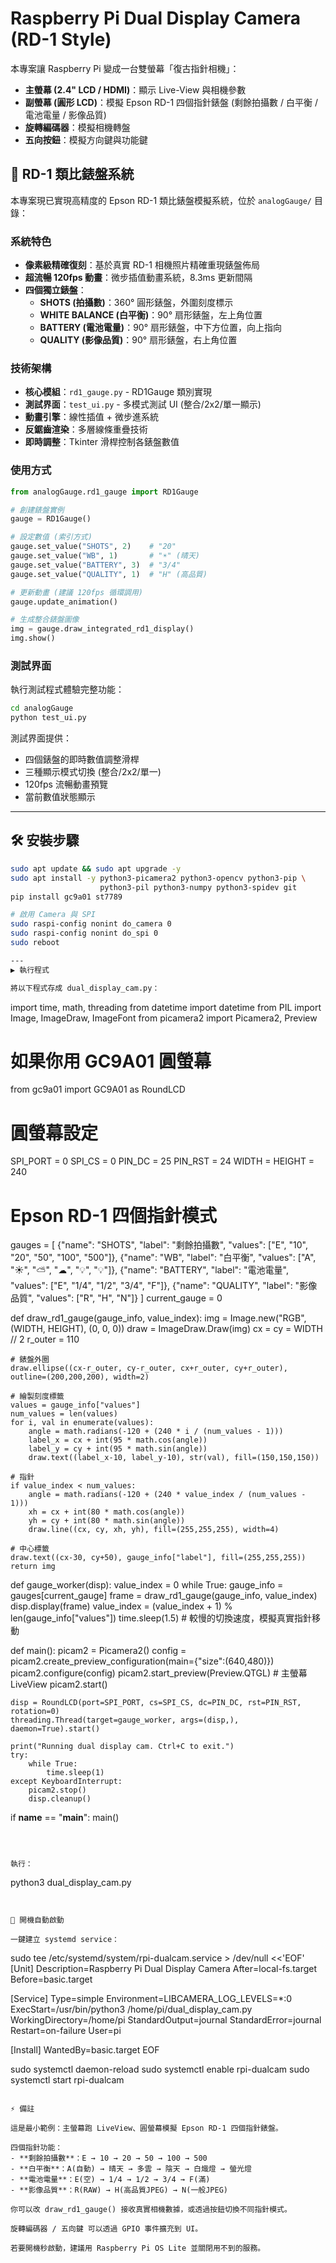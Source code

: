 # Raspberry Pi Dual Display Camera (RD-1 Style)

本專案讓 Raspberry Pi 變成一台雙螢幕「復古指針相機」：
- **主螢幕 (2.4" LCD / HDMI)**：顯示 Live-View 與相機參數
- **副螢幕 (圓形 LCD)**：模擬 Epson RD-1 四個指針錶盤 (剩餘拍攝數 / 白平衡 / 電池電量 / 影像品質)
- **旋轉編碼器**：模擬相機轉盤
- **五向按鈕**：模擬方向鍵與功能鍵

## 🎯 RD-1 類比錶盤系統

本專案現已實現高精度的 Epson RD-1 類比錶盤模擬系統，位於 `analogGauge/` 目錄：

### 系統特色
- **像素級精確復刻**：基於真實 RD-1 相機照片精確重現錶盤佈局
- **超流暢 120fps 動畫**：微步插值動畫系統，8.3ms 更新間隔
- **四個獨立錶盤**：
  - **SHOTS (拍攝數)**：360° 圓形錶盤，外圍刻度標示
  - **WHITE BALANCE (白平衡)**：90° 扇形錶盤，左上角位置
  - **BATTERY (電池電量)**：90° 扇形錶盤，中下方位置，向上指向
  - **QUALITY (影像品質)**：90° 扇形錶盤，右上角位置

### 技術架構
- **核心模組**：`rd1_gauge.py` - RD1Gauge 類別實現
- **測試界面**：`test_ui.py` - 多模式測試 UI (整合/2x2/單一顯示)
- **動畫引擎**：線性插值 + 微步進系統
- **反鋸齒渲染**：多層線條重疊技術
- **即時調整**：Tkinter 滑桿控制各錶盤數值

### 使用方式

```python
from analogGauge.rd1_gauge import RD1Gauge

# 創建錶盤實例
gauge = RD1Gauge()

# 設定數值 (索引方式)
gauge.set_value("SHOTS", 2)    # "20"
gauge.set_value("WB", 1)       # "☀" (晴天)
gauge.set_value("BATTERY", 3)  # "3/4"
gauge.set_value("QUALITY", 1)  # "H" (高品質)

# 更新動畫 (建議 120fps 循環調用)
gauge.update_animation()

# 生成整合錶盤圖像
img = gauge.draw_integrated_rd1_display()
img.show()
```

### 測試界面

執行測試程式體驗完整功能：

```bash
cd analogGauge
python test_ui.py
```

測試界面提供：
- 四個錶盤的即時數值調整滑桿
- 三種顯示模式切換 (整合/2x2/單一)
- 120fps 流暢動畫預覽
- 當前數值狀態顯示

---

## 🛠 安裝步驟

```bash
sudo apt update && sudo apt upgrade -y
sudo apt install -y python3-picamera2 python3-opencv python3-pip \
                    python3-pil python3-numpy python3-spidev git
pip install gc9a01 st7789

# 啟用 Camera 與 SPI
sudo raspi-config nonint do_camera 0
sudo raspi-config nonint do_spi 0
sudo reboot

---
▶️ 執行程式

將以下程式存成 dual_display_cam.py：

```

import time, math, threading
from datetime import datetime
from PIL import Image, ImageDraw, ImageFont
from picamera2 import Picamera2, Preview

# 如果你用 GC9A01 圓螢幕
from gc9a01 import GC9A01 as RoundLCD

# 圓螢幕設定
SPI_PORT = 0
SPI_CS   = 0
PIN_DC   = 25
PIN_RST  = 24
WIDTH = HEIGHT = 240

# Epson RD-1 四個指針模式
gauges = [
    {"name": "SHOTS", "label": "剩餘拍攝數", "values": ["E", "10", "20", "50", "100", "500"]},
    {"name": "WB", "label": "白平衡", "values": ["A", "☀", "⛅", "☁", "💡", "💡"]},
    {"name": "BATTERY", "label": "電池電量", "values": ["E", "1/4", "1/2", "3/4", "F"]},
    {"name": "QUALITY", "label": "影像品質", "values": ["R", "H", "N"]}
]
current_gauge = 0

def draw_rd1_gauge(gauge_info, value_index):
    img = Image.new("RGB", (WIDTH, HEIGHT), (0, 0, 0))
    draw = ImageDraw.Draw(img)
    cx = cy = WIDTH // 2
    r_outer = 110
    
    # 錶盤外圈
    draw.ellipse((cx-r_outer, cy-r_outer, cx+r_outer, cy+r_outer), outline=(200,200,200), width=2)
    
    # 繪製刻度標籤
    values = gauge_info["values"]
    num_values = len(values)
    for i, val in enumerate(values):
        angle = math.radians(-120 + (240 * i / (num_values - 1)))
        label_x = cx + int(95 * math.cos(angle))
        label_y = cy + int(95 * math.sin(angle))
        draw.text((label_x-10, label_y-10), str(val), fill=(150,150,150))
    
    # 指針
    if value_index < num_values:
        angle = math.radians(-120 + (240 * value_index / (num_values - 1)))
        xh = cx + int(80 * math.cos(angle))
        yh = cy + int(80 * math.sin(angle))
        draw.line((cx, cy, xh, yh), fill=(255,255,255), width=4)
    
    # 中心標籤
    draw.text((cx-30, cy+50), gauge_info["label"], fill=(255,255,255))
    return img

def gauge_worker(disp):
    value_index = 0
    while True:
        gauge_info = gauges[current_gauge]
        frame = draw_rd1_gauge(gauge_info, value_index)
        disp.display(frame)
        value_index = (value_index + 1) % len(gauge_info["values"])
        time.sleep(1.5)  # 較慢的切換速度，模擬真實指針移動

def main():
    picam2 = Picamera2()
    config = picam2.create_preview_configuration(main={"size":(640,480)})
    picam2.configure(config)
    picam2.start_preview(Preview.QTGL)  # 主螢幕 LiveView
    picam2.start()

    disp = RoundLCD(port=SPI_PORT, cs=SPI_CS, dc=PIN_DC, rst=PIN_RST, rotation=0)
    threading.Thread(target=gauge_worker, args=(disp,), daemon=True).start()

    print("Running dual display cam. Ctrl+C to exit.")
    try:
        while True:
            time.sleep(1)
    except KeyboardInterrupt:
        picam2.stop()
        disp.cleanup()

if __name__ == "__main__":
    main()
```



執行：

```

python3 dual_display_cam.py

```


🚀 開機自動啟動

一鍵建立 systemd service：

```
sudo tee /etc/systemd/system/rpi-dualcam.service > /dev/null <<'EOF'
[Unit]
Description=Raspberry Pi Dual Display Camera
After=local-fs.target
Before=basic.target

[Service]
Type=simple
Environment=LIBCAMERA_LOG_LEVELS=*:0
ExecStart=/usr/bin/python3 /home/pi/dual_display_cam.py
WorkingDirectory=/home/pi
StandardOutput=journal
StandardError=journal
Restart=on-failure
User=pi

[Install]
WantedBy=basic.target
EOF

sudo systemctl daemon-reload
sudo systemctl enable rpi-dualcam
sudo systemctl start rpi-dualcam

```

⚡ 備註

這是最小範例：主螢幕跑 LiveView、圓螢幕模擬 Epson RD-1 四個指針錶盤。

四個指針功能：
- **剩餘拍攝數**：E → 10 → 20 → 50 → 100 → 500
- **白平衡**：A(自動) → 晴天 → 多雲 → 陰天 → 白熾燈 → 螢光燈
- **電池電量**：E(空) → 1/4 → 1/2 → 3/4 → F(滿)
- **影像品質**：R(RAW) → H(高品質JPEG) → N(一般JPEG)

你可以改 draw_rd1_gauge() 接收真實相機數據，或透過按鈕切換不同指針模式。

旋轉編碼器 / 五向鍵 可以透過 GPIO 事件擴充到 UI。

若要開機秒啟動，建議用 Raspberry Pi OS Lite 並關閉用不到的服務。

```
